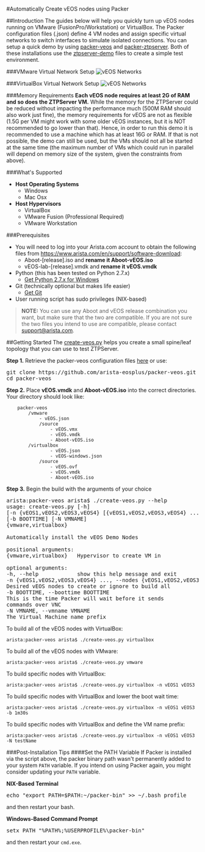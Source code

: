 #Automatically Create vEOS nodes using Packer

##Introduction
The guides below will help you quickly turn up vEOS nodes running on VMware (FusionPro/Workstation) or VirtualBox. The Packer configuration files (.json) define 4 VM nodes and assign specific virtual networks to switch interfaces to simulate isolated connections. You can setup a quick demo by using [packer-veos](https://github.com/arista-eosplus/packer-veos) and [packer-ztpserver](https://github.com/arista-eosplus/packer-ztpserver). Both of these installations use the [ztpserver-demo](https://github.com/arista-eosplus/ztpserver-demo) files to create a simple test environment.

###VMware Virtual Network Setup
![vEOS Networks](https://raw.githubusercontent.com/arista-eosplus/packer-veos/master/gh-pages/images/vEOS-spine-leaf-vmware.jpg)

###VirtualBox Virtual Network Setup
![vEOS Networks](https://raw.githubusercontent.com/arista-eosplus/packer-veos/master/gh-pages/images/vEOS-spine-leaf-vbox.jpg)

###Memory Requirements
**Each vEOS node requires at least 2G of RAM and so does the ZTPServer VM.** While the memory for the ZTPServer could be reduced without impacting the performance much (500M RAM should also work just fine), the memory requirements for vEOS are not as flexible (1.5G per VM might work with some older vEOS instances, but it is NOT recommended to go lower than that). Hence, in order to run this demo it is recommended to use a machine which has at least 16G or RAM. If that is not possible, the demo can still be used, but the VMs should not all be started at the same time (the maximum number of VMs which could run in parallel will depend on memory size of the system, given the constraints from above).

###What's Supported
* **Host Operating Systems**
  * Windows
  * Mac Osx
* **Host Hypervisors**
  * VirtualBox
  * VMware Fusion (Professional Required)
  * VMware Workstation

###Prerequisites
* You will need to log into your Arista.com account to obtain the following files from https://www.arista.com/en/support/software-download:
  * Aboot-[release].iso and **rename it Aboot-vEOS.iso**
  * vEOS-lab-[release].vmdk and **rename it vEOS.vmdk**
* Python (this has been tested on Python 2.7.x)
  * [Get Python 2.7.x for Windows](https://www.python.org/downloads/windows/)
* Git (technically optional but makes life easier)
  * [Get Git](http://git-scm.com/downloads)
* User running script has sudo privileges (NIX-based)

> **NOTE:** You can use any Aboot and vEOS release combination you want, but make sure that the two are compatible. If you are not sure the two files you intend to use are compatible, please contact support@arista.com.

##Getting Started
The [create-veos.py](https://github.com/arista-eosplus/packer-veos/blob/master/create-veos.py) helps you create a small spine/leaf topology that you can use to test ZTPServer.

**Step 1.** Retrieve the packer-veos configuration files [here](https://github.com/arista-eosplus/packer-veos/archive/master.zip) or use:
<pre>
git clone https://github.com/arista-eosplus/packer-veos.git
cd packer-veos
</pre>

**Step 2.** Place **vEOS.vmdk** and **Aboot-vEOS.iso** into the correct directories. Your directory should look like:

```
    packer-veos
        /vmware
            - vEOS.json
            /source
                - vEOS.vmx
                - vEOS.vmdk
                - Aboot-vEOS.iso
        /virtualbox
                - vEOS.json
                - vEOS-windows.json
            /source
                - vEOS.ovf
                - vEOS.vmdk
                - Aboot-vEOS.iso
```
**Step 3.** Begin the build with the arguments of your choice
<pre>
arista:packer-veos arista$ ./create-veos.py --help
usage: create-veos.py [-h]
[-n {vEOS1,vEOS2,vEOS3,vEOS4} [{vEOS1,vEOS2,vEOS3,vEOS4} ...]]
[-b BOOTTIME] [-N VMNAME]
{vmware,virtualbox}

Automatically install the vEOS Demo Nodes

positional arguments:
{vmware,virtualbox}   Hypervisor to create VM in

optional arguments:
-h, --help            show this help message and exit
-n {vEOS1,vEOS2,vEOS3,vEOS4} ..., --nodes {vEOS1,vEOS2,vEOS3,vEOS4} ...
Desired vEOS nodes to create or ignore to build all
-b BOOTTIME, --boottime BOOTTIME
This is the time Packer will wait before it sends
commands over VNC
-N VMNAME, --vmname VMNAME
The Virtual Machine name prefix
</pre>

To build all of the vEOS nodes with VirtualBox:
```
arista:packer-veos arista$ ./create-veos.py virtualbox
```

To build all of the vEOS nodes with VMware:
```
arista:packer-veos arista$ ./create-veos.py vmware
```

To build specific nodes with VirtualBox:
```
arista:packer-veos arista$ ./create-veos.py virtualbox -n vEOS1 vEOS3
```

To build specific nodes with VirtualBox and lower the boot wait time:
```
arista:packer-veos arista$ ./create-veos.py virtualbox -n vEOS1 vEOS3 -b 1m30s
```

To build specific nodes with VirtualBox and define the VM name prefix:
```
arista:packer-veos arista$ ./create-veos.py virtualbox -n vEOS1 vEOS3 -N testName
```

###Post-Installation Tips
####Set the PATH Variable
If Packer is installed via the script above, the packer binary path wasn't permanently
added to your system ```PATH``` variable.  If you intend on using Packer again, you might consider
updating your ```PATH``` variable.

**NIX-Based Terminal**
<pre>
echo "export PATH=$PATH:~/packer-bin" >> ~/.bash_profile
</pre>
and then restart your bash.

**Windows-Based Command Prompt**
<pre>
setx PATH "%PATH%;%USERPROFILE%\packer-bin"
</pre>
and then restart your ```cmd.exe```.
